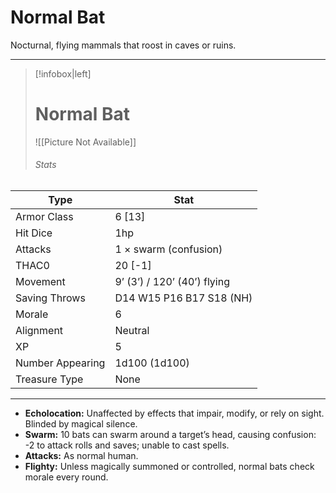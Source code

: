 # Normal Bat

Nocturnal, flying mammals that roost in caves or ruins.

------
> [!infobox|left] 
>  # Normal Bat
>  ![[Picture Not Available]] 
>  ###### Stats
| Type                    | Stat        |
| ---------------- | ------------------------------ |
| Armor Class     | 6 [13]                      |
| Hit Dice         | 1hp                         |
| Attacks          | 1 × swarm (confusion)       |
| THAC0            | 20 [-1]                     |
| Movement         | 9’ (3’) / 120’ (40’) flying |
| Saving Throws    | D14 W15 P16 B17 S18 (NH)    |
| Morale           | 6                           |
| Alignment        | Neutral                     |
| XP               | 5                           |
| Number Appearing | 1d100 (1d100)               |
| Treasure Type    | None                        |

------

- **Echolocation:** Unaffected by effects that impair, modify, or rely on sight. Blinded by magical silence.
- **Swarm:** 10 bats can swarm around a target’s head, causing confusion: -2 to attack rolls and saves; unable to cast spells.
- **Attacks:** As normal human.
- **Flighty:** Unless magically summoned or controlled, normal bats check morale every round.